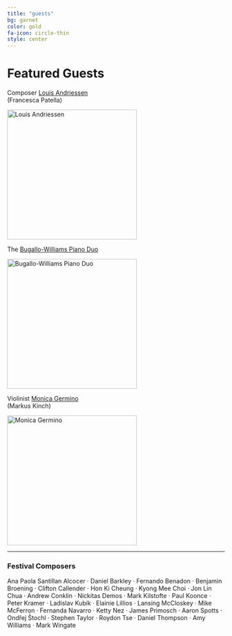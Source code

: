```yaml
---
title: "guests"
bg: garnet
color: gold
fa-icon: circle-thin
style: center
---
```


# Featured Guests

Composer [Louis Andriessen][Andriessen]<br>
(Francesca Patella)

<img src="https://img.washingtonpost.com/rw/2010-2019/WashingtonPost/2014/01/23/Style/Images/Andriessen%20cred%20Francesca%20Patella.jpg" alt="Louis Andriessen" width="300">

The [Bugallo-Williams Piano Duo][Bugallo-Williams]

<img src="http://www.bugallowilliams.com/images/photo_page/DSC_36.jpg" alt="Bugallo-Williams Piano Duo" width="300">

Violinist [Monica Germino][Germino]<br>
(Markus Kinch)

<img src="http://www.monicagermino.com/wp-content/uploads/2014/08/Germino_photo_credit_Markus_Kinch_2.jpg" alt="Monica Germino" width="300">

---------------------------------------

### Festival Composers
Ana Paola Santillan Alcocer ·
Daniel Barkley ·
Fernando Benadon ·
Benjamin Broening ·
Clifton Callender ·
Hon Ki Cheung ·
Kyong Mee Choi ·
Jon Lin Chua ·
Andrew Conklin ·
Nickitas Demos ·
Mark Kilstofte ·
Paul Koonce ·
Peter Kramer ·
Ladislav Kubík ·
Elainie Lillios ·
Lansing McCloskey ·
Mike McFerron ·
Fernanda Navarro ·
Ketty Nez ·
James Primosch ·
Aaron Spotts ·
Ondřej Štochl ·
Stephen Taylor ·
Roydon Tse ·
Daniel Thompson ·
Amy Williams ·
Mark Wingate

[Andriessen]: http://www.boosey.com/composer/Louis+Andriessen
[Bugallo-Williams]: http://www.bugallowilliams.com/
[Germino]: http://www.monicagermino.com/